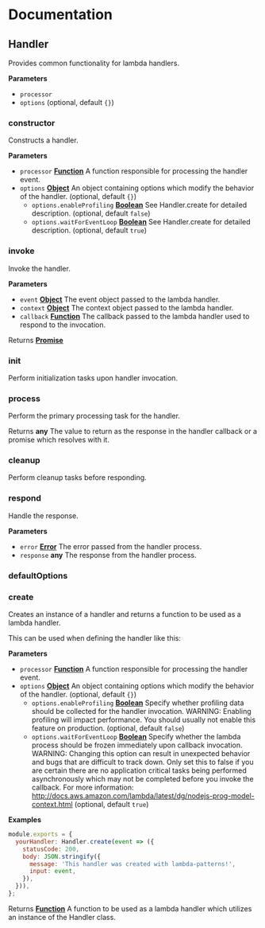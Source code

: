 <!--
  This file was generated by emdaer

  Its template can be found at .emdaer/DOCUMENTATION.emdaer.md
-->

# Documentation

<!-- toc -->

<!-- Generated by documentation.js. Update this documentation by updating the source code. -->

## Handler

Provides common functionality for lambda handlers.

**Parameters**

-   `processor`  
-   `options`   (optional, default `{}`)

### constructor

Constructs a handler.

**Parameters**

-   `processor` **[Function](https://developer.mozilla.org/docs/Web/JavaScript/Reference/Statements/function)** A function responsible for processing the handler event.
-   `options` **[Object](https://developer.mozilla.org/docs/Web/JavaScript/Reference/Global_Objects/Object)** An object containing options which modify the behavior of the handler. (optional, default `{}`)
    -   `options.enableProfiling` **[Boolean](https://developer.mozilla.org/docs/Web/JavaScript/Reference/Global_Objects/Boolean)** See Handler.create for detailed description. (optional, default `false`)
    -   `options.waitForEventLoop` **[Boolean](https://developer.mozilla.org/docs/Web/JavaScript/Reference/Global_Objects/Boolean)** See Handler.create for detailed description. (optional, default `true`)

### invoke

Invoke the handler.

**Parameters**

-   `event` **[Object](https://developer.mozilla.org/docs/Web/JavaScript/Reference/Global_Objects/Object)** The event object passed to the lambda handler.
-   `context` **[Object](https://developer.mozilla.org/docs/Web/JavaScript/Reference/Global_Objects/Object)** The context object passed to the lambda handler.
-   `callback` **[Function](https://developer.mozilla.org/docs/Web/JavaScript/Reference/Statements/function)** The callback passed to the lambda handler used to respond to the
      invocation.

Returns **[Promise](https://developer.mozilla.org/docs/Web/JavaScript/Reference/Global_Objects/Promise)** 

### init

Perform initialization tasks upon handler invocation.

### process

Perform the primary processing task for the handler.

Returns **any** The value to return as the response in the handler callback or a promise
  which resolves with it.

### cleanup

Perform cleanup tasks before responding.

### respond

Handle the response.

**Parameters**

-   `error` **[Error](https://developer.mozilla.org/docs/Web/JavaScript/Reference/Global_Objects/Error)** The error passed from the handler process.
-   `response` **any** The response from the handler process.

### defaultOptions

### create

Creates an instance of a handler and returns a function to be used as a
lambda handler.

This can be used when defining the handler like this:

**Parameters**

-   `processor` **[Function](https://developer.mozilla.org/docs/Web/JavaScript/Reference/Statements/function)** A function responsible for processing the handler event.
-   `options` **[Object](https://developer.mozilla.org/docs/Web/JavaScript/Reference/Global_Objects/Object)** An object containing options which modify the behavior of the handler. (optional, default `{}`)
    -   `options.enableProfiling` **[Boolean](https://developer.mozilla.org/docs/Web/JavaScript/Reference/Global_Objects/Boolean)** Specify whether profiling data should be collected for the handler
          invocation.  WARNING: Enabling profiling will impact performance. You should usually
          not enable this feature on production. (optional, default `false`)
    -   `options.waitForEventLoop` **[Boolean](https://developer.mozilla.org/docs/Web/JavaScript/Reference/Global_Objects/Boolean)** Specify whether the lambda process should be frozen immediately upon
          callback invocation.  WARNING: Changing this option can result in unexpected behavior and bugs
          that are difficult to track down. Only set this to false if you are
          certain there are no application critical tasks being performed
          asynchronously which may not be completed before you invoke the callback.
          For more information:
          <http://docs.aws.amazon.com/lambda/latest/dg/nodejs-prog-model-context.html> (optional, default `true`)

**Examples**

```javascript
module.exports = {
  yourHandler: Handler.create(event => ({
    statusCode: 200,
    body: JSON.stringify({
      message: 'This handler was created with lambda-patterns!',
      input: event,
    }),
  })),
};
```

Returns **[Function](https://developer.mozilla.org/docs/Web/JavaScript/Reference/Statements/function)** A function to be used as a lambda handler which utilizes an instance of
  the Handler class.

